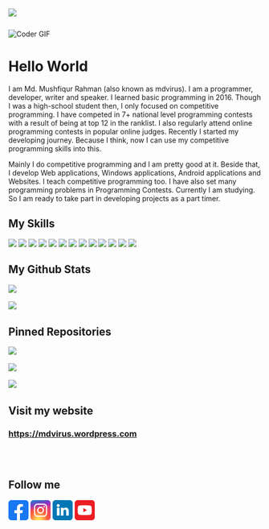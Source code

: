 # ![](https://visitor-badge.glitch.me/badge?page_id=mdvirus.mdvirus)

<img src="https://media.giphy.com/media/SWoSkN6DxTszqIKEqv/giphy.gif" alt="Coder GIF" width="500" height="400">

# Hello World
I am Md. Mushfiqur Rahman (also known as mdvirus). I am a programmer, developer, writer and speaker. I learned basic programming in 2016. Though I was a high-school student then, I only focused on competitive programming. I have competed in 7+ national level programming contests with a result of being at top 12 in the ranklist. I also regularly attend online programming contests in popular online judges. Recently I started my developing journey. Because I think, now I can use my competitive programming skills into this.

Mainly I do competitive programming and I am pretty good at it. Beside that, I develop Web applications, Windows applications, Android applications and Websites. I teach competitive programming too. I have also set many programming problems in Programming Contests. Currently I am studying. So I am ready to take part in developing projects as a part timer.

## My Skills
![](https://img.shields.io/badge/OS-Windows-information?style=for-the-badge&logo=windows&color=0078D6) ![](https://img.shields.io/badge/OS-Linux-informational?style=for-the-badge&logo=linux&color=FCC624) ![](https://img.shields.io/badge/Language-C-informational?style=for-the-badge&logo=c&color=A8B9CC) ![](https://img.shields.io/badge/Language-C%2b%2b-informational?style=for-the-badge&logo=c%2b%2b&color=00599C) ![](https://img.shields.io/badge/Language-Java-informational?style=for-the-badge&logo=java&color=3776AB) ![](https://img.shields.io/badge/Language-Python-informational?style=for-the-badge&logo=python&color=3776AB) ![](https://img.shields.io/badge/Web-HTML5-informational?style=for-the-badge&logo=html5&color=red) ![](https://img.shields.io/badge/Web-CSS3-informational?style=for-the-badge&logo=css3&color=blue) ![](https://img.shields.io/badge/Web-Javascript-informational?style=for-the-badge&logo=javascript&color=F7DF1E) ![](https://img.shields.io/badge/Web-Bootstrap-informational?style=for-the-badge&logo=bootstrap&color=602C50) ![](https://img.shields.io/badge/Web-Wordpress-informational?style=for-the-badge&logo=wordpress&color=D3D3D3) ![](https://img.shields.io/badge/Framework-Flask-informational?style=for-the-badge&logo=flask&color=000000)
![](https://img.shields.io/badge/Database-SQLite-informational?style=for-the-badge&logo=sqlite&color=61DAFB)

## My Github Stats
![](https://github-readme-stats.vercel.app/api/top-langs/?username=mdvirus&layout=compact)

![](https://github-readme-stats.vercel.app/api?username=mdvirus&show_icons=true)

## Pinned Repositories
<a href="https://github.com/mdvirus/Ranky"><img src="https://github-readme-stats.vercel.app/api/pin/?username=mdvirus&repo=Ranky"></a>

<a href="https://github.com/mdvirus/Guess-The-Quantity"><img src="https://github-readme-stats.vercel.app/api/pin/?username=mdvirus&repo=Guess-The-Quantity"></a>

<a href="https://github.com/hmsplc/hmsplc.github.io"><img src="https://github-readme-stats.vercel.app/api/pin/?username=hmsplc&repo=hmsplc.github.io"></a>

## Visit my website
### https://mdvirus.wordpress.com

<br>
<br>

## Follow me
<a href="https://facebook.com/mushfiqur303"><img width="40px" src="https://raw.githubusercontent.com/edent/SuperTinyIcons/master/images/svg/facebook.svg"></a> <a href="https://instagram.com/mushfiqur303"><img width="40px" src="https://raw.githubusercontent.com/edent/SuperTinyIcons/master/images/svg/instagram.svg"></a> <a href="https://linkedin.com/in/mushfiqur-rahman-3b7680176"><img width="40px" src="https://raw.githubusercontent.com/edent/SuperTinyIcons/master/images/svg/linkedin.svg"></a> <a href="https://m.youtube.com/channel/UCLVLkUbvRxkbF-Th3YwOV1Q"><img width="40px" src="https://raw.githubusercontent.com/edent/SuperTinyIcons/master/images/svg/youtube.svg"></a>
